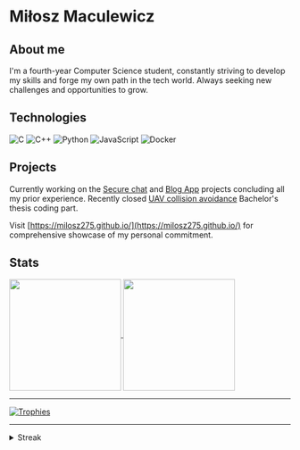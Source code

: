 # Miłosz Maculewicz

## About me

I'm a fourth-year Computer Science student, constantly striving to develop my skills and forge my own path in the tech world. Always seeking new challenges and opportunities to grow.

## Technologies

![C](https://img.shields.io/badge/C-grey?style=for-the-badge)
![C++](https://img.shields.io/badge/C++-navy?style=for-the-badge)
![Python](https://img.shields.io/badge/Python-purple?style=for-the-badge)
![JavaScript](https://img.shields.io/badge/JavaScript-yellow?style=for-the-badge)
![Docker](https://img.shields.io/badge/Docker-blue?style=for-the-badge)

## Projects

Currently working on the [Secure chat](https://github.com/milosz275/secure-chat) and [Blog App](https://github.com/milosz275/blog-app) projects concluding all my prior experience. Recently closed [UAV collision avoidance](https://github.com/milosz275/uav-collision-avoidance) Bachelor's thesis coding part.

Visit [https://milosz275.github.io/](https://milosz275.github.io/) for comprehensive showcase of my personal commitment.

## Stats

<a href="https://github.com/anuraghazra/github-readme-stats">
  <img height=200 align="center" src="https://github-readme-stats.vercel.app/api?username=milosz275&show_icons=true&theme=transparent" />
</a>
<a href="https://github.com/anuraghazra/convoychat">
  <img height=200 align="center" src="https://github-readme-stats.vercel.app/api/top-langs?username=milosz275&show_icons=true&theme=transparent&layout=compact&langs_count=8&card_width=320" />
</a>

---

[![Trophies](https://github-profile-trophy.vercel.app/?username=milosz275&theme=darkhub&column=3&margin-w=15&margin-h=15)](https://github.com/ryo-ma/github-profile-trophy)

---

<details>
<summary>Streak</summary>
<img src="https://github-readme-streak-stats-iota-eosin.vercel.app?user=milosz275&theme=transparent" alt="GitHub Streak" />
</details>

